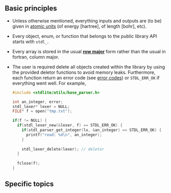 <!-- to be included in API/index.md -->

## Basic principles

+ Unless otherwise mentioned, everything inputs and outputs are (to be) given in [atomic units](https://en.wikipedia.org/wiki/Atomic_units) (of energy [hartree], of length [bohr], etc).

+ Every object, enum, or function that belongs to the public library API starts with `stdl_`.


+ Every array is stored in the usual [**row major**](https://en.wikipedia.org/wiki/Row-_and_column-major_order) form rather than the usual in fortran, column major.

+ The user is required delete all objects created within the library by using the provided deletor functions to avoid memory leaks.
  Furthermore, each function return an error code (see [error codes](./errors/stdl_error_code_)) or `STDL_ERR_OK` if everything went well.
  For example,

  ```c
  #include <stdlite/utils/base_parser.h>
  
  int an_integer, error;
  stdl_lexer* lexer = NULL;
  FILE* f = open("tmp.txt");
  
  if(f != NULL) {
    if(stdl_lexer_new(&lexer, f) == STDL_ERR_OK) {
      if(stdl_parser_get_integer(lx, &an_integer) == STDL_ERR_OK) {
        printf("read: %d\n", an_integer);
      }
    
      stdl_lexer_delete(lexer); // deletor
    }
    
    fclose(f);
  }
  ```
  
## Specific topics